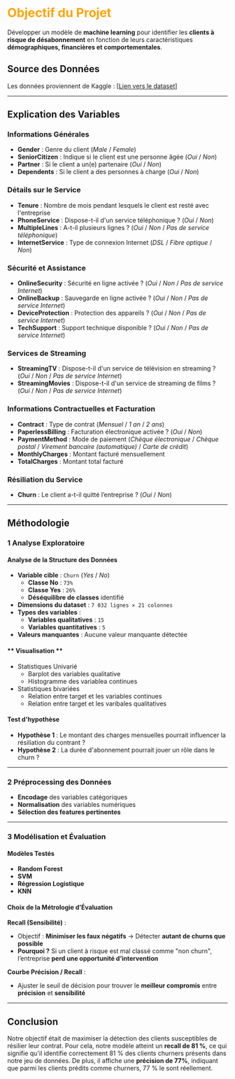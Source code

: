 # <span style="color:orange;"> Objectif du Projet  
Développer un modèle de **machine learning** pour identifier les **clients à risque de désabonnement** en fonction de leurs caractéristiques **démographiques, financières et comportementales**.  

## Source des Données  
Les données proviennent de Kaggle : [[Lien vers le dataset](https://www.kaggle.com/datasets/blastchar/telco-customer-churn)]  

---

## Explication des Variables  

### Informations Générales  
- **Gender** : Genre du client (*Male* / *Female*)  
- **SeniorCitizen** : Indique si le client est une personne âgée (*Oui* / *Non*)  
- **Partner** : Si le client a un(e) partenaire (*Oui* / *Non*)  
- **Dependents** : Si le client a des personnes à charge (*Oui* / *Non*)  

### Détails sur le Service  
- **Tenure** : Nombre de mois pendant lesquels le client est resté avec l'entreprise  
- **PhoneService** : Dispose-t-il d'un service téléphonique ? (*Oui* / *Non*)  
- **MultipleLines** : A-t-il plusieurs lignes ? (*Oui* / *Non* / *Pas de service téléphonique*)  
- **InternetService** : Type de connexion Internet (*DSL* / *Fibre optique* / *Non*)  

### Sécurité et Assistance  
- **OnlineSecurity** : Sécurité en ligne activée ? (*Oui* / *Non* / *Pas de service Internet*)  
- **OnlineBackup** : Sauvegarde en ligne activée ? (*Oui* / *Non* / *Pas de service Internet*)  
- **DeviceProtection** : Protection des appareils ? (*Oui* / *Non* / *Pas de service Internet*)  
- **TechSupport** : Support technique disponible ? (*Oui* / *Non* / *Pas de service Internet*)  

### Services de Streaming  
- **StreamingTV** : Dispose-t-il d'un service de télévision en streaming ? (*Oui* / *Non* / *Pas de service Internet*)  
- **StreamingMovies** : Dispose-t-il d'un service de streaming de films ? (*Oui* / *Non* / *Pas de service Internet*)  

### Informations Contractuelles et Facturation  
- **Contract** : Type de contrat (*Mensuel* / *1 an* / *2 ans*)  
- **PaperlessBilling** : Facturation électronique activée ? (*Oui* / *Non*)  
- **PaymentMethod** : Mode de paiement (*Chèque électronique* / *Chèque postal* / *Virement bancaire (automatique)* / *Carte de crédit*)  
- **MonthlyCharges** : Montant facturé mensuellement  
- **TotalCharges** : Montant total facturé  

### Résiliation du Service  
- **Churn** : Le client a-t-il quitté l’entreprise ? (*Oui* / *Non*)  

---

## Méthodologie  

### 1 Analyse Exploratoire  

####  **Analyse de la Structure des Données**  
- **Variable cible** : `Churn` (*Yes* / *No*)  
    - **Classe No** : `73%`  
    - **Classe Yes** : `26%`  
    - **Déséquilibre de classes** identifié  
- **Dimensions du dataset** : `7 032 lignes × 21 colonnes`  
- **Types des variables** :  
  - **Variables qualitatives** : `15`  
  - **Variables quantitatives** : `5`  
- **Valeurs manquantes** : Aucune valeur manquante détectée  

####  ** Visualisation ** 
- Statistiques Univarié  
   - Barplot des variables qualitative 
   - Histogramme des variablea continues
- Statistiques bivariées 
   - Relation entre target et les variables continues 
   - Relation entre target et les varibales qualitatives 


#### **Test d'hypothèse**  
-  **Hypothèse 1** : Le montant des charges mensuelles pourrait influencer la résiliation du contrant ?
-  **Hypothèse 2** : La durée d'abonnement pourrait jouer un rôle dans le churn  ?

---

### 2️ Préprocessing des Données  
- **Encodage** des variables catégoriques  
- **Normalisation** des variables numériques  
- **Sélection des features pertinentes**  

---

### 3️ Modélisation et Évaluation  

#### **Modèles Testés**  
-  **Random Forest**  
-  **SVM**  
-  **Régression Logistique**  
-  **KNN**  

#### **Choix de la Métrologie d’Évaluation**  
**Recall (Sensibilité)** :  
   - Objectif : **Minimiser les faux négatifs** → Détecter **autant de churns que possible**  
   - **Pourquoi ?** Si un client à risque est mal classé comme "non churn", l’entreprise **perd une opportunité d’intervention**  

**Courbe Précision / Recall** :  
   - Ajuster le seuil de décision pour trouver le **meilleur compromis** entre **précision** et **sensibilité**  

---

## Conclusion 
Notre objectif était de maximiser la détection des clients susceptibles de résilier leur contrat. Pour cela, notre modèle atteint un **recall de 81 %**, ce qui signifie qu'il identifie correctement 81 % des clients churners présents dans notre jeu de données. De plus, il affiche une **précision de 77%**, indiquant que parmi les clients prédits comme churners, 77 % le sont réellement.
